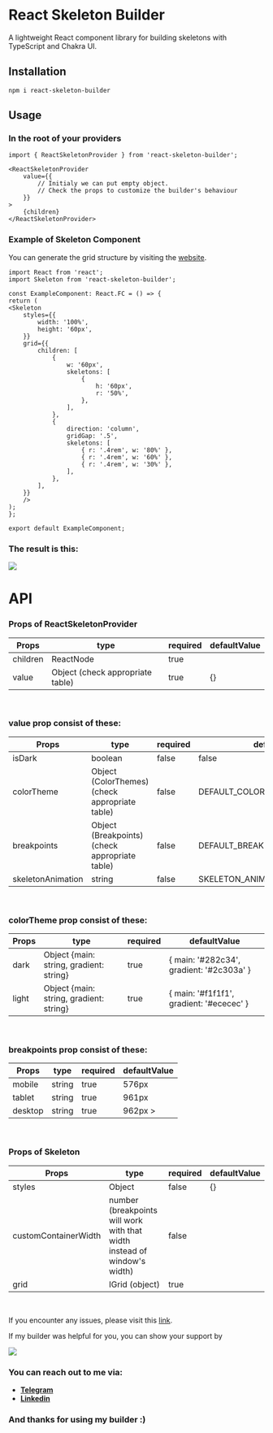 # React Skeleton Builder

A lightweight React component library for building skeletons with TypeScript and Chakra UI.


## Installation
``
npm i react-skeleton-builder
``

## Usage

### In the root of your providers
```
import { ReactSkeletonProvider } from 'react-skeleton-builder';

<ReactSkeletonProvider
    value={{
        // Initialy we can put empty object.
        // Check the props to customize the builder's behaviour
    }} 
>
    {children}
</ReactSkeletonProvider>
```
### Example of Skeleton Component
You can generate the grid structure by visiting the
[website](https://skeleton-generator.vercel.app/).

````
import React from 'react';
import Skeleton from 'react-skeleton-builder';

const ExampleComponent: React.FC = () => {
return (
<Skeleton
    styles={{
        width: '100%',
        height: '60px',
    }}
    grid={{
        children: [
            {
                w: '60px',
                skeletons: [
                    {
                        h: '60px',
                        r: '50%',
                    },
                ],
            },
            {
                direction: 'column',
                gridGap: '.5',
                skeletons: [
                    { r: '.4rem', w: '80%' },
                    { r: '.4rem', w: '60%' },
                    { r: '.4rem', w: '30%' },
                ],
            },
        ],
    }}
    />
);
};

export default ExampleComponent;
````

### The result is this:
<img src="https://skeleton-generator.vercel.app/example-of-skeleton.png" />

# API
### Props of ReactSkeletonProvider
| Props                | type                             | required | defaultValue |
|----------------------|----------------------------------|----------|--------------|
| children             | ReactNode                        | true     |              |
| value                | Object (check appropriate table) | true     | {}           |
<br />

### value prop consist of these:
| Props             | type                                           | required | defaultValue                      |
|-------------------|------------------------------------------------|----------|-----------------------------------|
| isDark            | boolean                                        | false    | false                             |
| colorTheme        | Object (ColorThemes) (check appropriate table) | false    | DEFAULT_COLOR_THEMES              |
| breakpoints       | Object (Breakpoints) (check appropriate table) | false    | DEFAULT_BREAKPOINTS               |
| skeletonAnimation | string                                         | false    | SKELETON_ANIMATION_VARIANTS.SLIDE |
<br />

### colorTheme prop consist of these:
| Props | type                                    | required | defaultValue                             |
|-------|-----------------------------------------|----------|------------------------------------------|
| dark  | Object {main: string, gradient: string} | true     | { main: '#282c34', gradient: '#2c303a' } |
| light | Object {main: string, gradient: string} | true     | { main: '#f1f1f1', gradient: '#ececec' } |
<br />

### breakpoints prop consist of these:
| Props   | type   | required | defaultValue |
|---------|--------|----------|--------------|
| mobile  | string | true     | 576px        |
| tablet  | string | true     | 961px        |
| desktop | string | true     | 962px >      |

<br />

### Props of Skeleton
| Props                | type                                                                     | required | defaultValue |
|----------------------|--------------------------------------------------------------------------|----------|--------------|
| styles               | Object                                                                   | false    | {}           |
| customContainerWidth | number (breakpoints will work with that width instead of window's width) | false    |              |
| grid                 | IGrid (object)                                                           | true     |              |
<br />

If you encounter any issues, please visit this [link](https://github.com/ASahak/skeleton-generator/issues).

If my builder was helpful for you, you can show your support by

[<img src="https://skeleton-generator.vercel.app/buy-me-a-coffee.png" />](https://buymeacoffee.com/asahak)


### You can reach out to me via:
- **[Telegram](https://t.me/A_Sahak)**
- **[Linkedin](https://www.linkedin.com/in/arthur-sahakyan-276abb158/)**

### And thanks for using my builder :)
